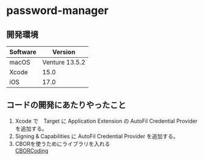 # password-manager

## 開発環境

|Software|Version|
|--|--|
|macOS|Venture 13.5.2|
|Xcode|15.0|
|iOS|17.0|

## コードの開発にあたりやったこと

1. Xcode で　Target に Application Extension の AutoFil Credential Provider を追加する。
2. Signing & Capabilities に AutoFil Credential Provider を追加する。
3. CBORを使うためにライブラリを入れる  
[CBORCoding](https://github.com/SomeRandomiOSDev/CBORCoding)
